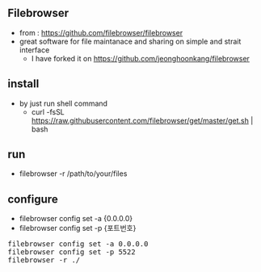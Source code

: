 ## Filebrowser
- from : https://github.com/filebrowser/filebrowser
- great software for file maintanace and sharing on simple and strait interface
  - I have forked it on https://github.com/jeonghoonkang/filebrowser    

## install
- by just run shell command
  - curl -fsSL https://raw.githubusercontent.com/filebrowser/get/master/get.sh | bash
## run
  - filebrowser -r /path/to/your/files
## configure
  - filebrowser config set -a {0.0.0.0}
  - filebrowser config set -p {포트번호}

<pre>
filebrowser config set -a 0.0.0.0
filebrowser config set -p 5522
filebrowser -r ./
</pre>
